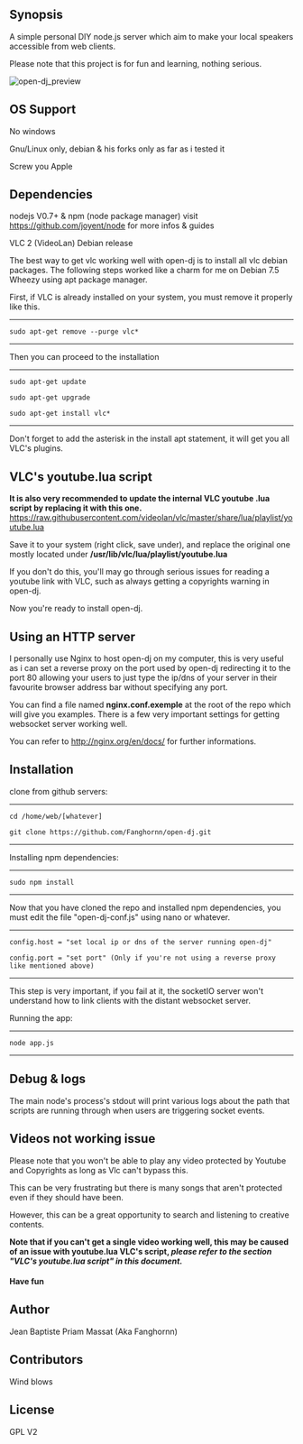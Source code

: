 ## Synopsis

A simple personal DIY node.js server which aim to make your local speakers accessible from web clients.

Please note that this project is for fun and learning, nothing serious.

![open-dj_preview](http://i.imgur.com/ZfyUTZo.png)
## OS Support

No windows

Gnu/Linux only, debian & his forks only as far as i tested it

Screw you Apple

## Dependencies
  
nodejs V0.7+ & npm (node package manager) 
visit https://github.com/joyent/node for more infos & guides


VLC 2 (VideoLan) Debian release

The best way to get vlc working well with open-dj is to install all vlc debian packages.
The following steps worked like a charm for me on Debian 7.5 Wheezy using apt package manager.

First, if VLC is already installed on your system, you must remove it properly like this. 

---------------------------------------------------

    sudo apt-get remove --purge vlc*

---------------------------------------------------

Then you can proceed to the installation

---------------------------------------------------

    sudo apt-get update
 
    sudo apt-get upgrade

    sudo apt-get install vlc*

---------------------------------------------------

Don't forget to add the asterisk in the install apt statement, it will get you all VLC's plugins.

## VLC's youtube.lua script

**It is also very recommended to update the internal VLC youtube .lua script by replacing it with this one.**
https://raw.githubusercontent.com/videolan/vlc/master/share/lua/playlist/youtube.lua

Save it to your system (right click, save under), and replace the original one mostly located under **/usr/lib/vlc/lua/playlist/youtube.lua**

If you don't do this, you'll may go through serious issues for reading a youtube link with VLC, such as always getting a copyrights warning in open-dj. 

Now you're ready to install open-dj.

## Using an HTTP server

I personally use Nginx to host open-dj on my computer, this is very useful as i can set a reverse proxy on the port used by open-dj
redirecting it to the port 80 allowing your users to just type the ip/dns of your server in their favourite browser address bar without specifying any port.

You can find a file named **nginx.conf.exemple** at the root of the repo which will give you examples.
There is a few very important settings for getting websocket server working well.

You can refer to http://nginx.org/en/docs/ for further informations.

## Installation

clone from github servers:

---------------------------------------------------

    cd /home/web/[whatever]
 
    git clone https://github.com/Fanghornn/open-dj.git

---------------------------------------------------

Installing npm dependencies:
  
----------------------------------------------------
    
    sudo npm install
    
----------------------------------------------------

Now that you have cloned the repo and installed npm dependencies, 
you must edit the file "open-dj-conf.js" using nano or whatever.

---------------------------------------------------

    config.host = "set local ip or dns of the server running open-dj"
    
    config.port = "set port" (Only if you're not using a reverse proxy like mentioned above)

---------------------------------------------------
  
This step is very important, if you fail at it, the socketIO server won't understand how to link clients with the distant websocket server.

Running the app:

----------------------------------------------------

    node app.js

----------------------------------------------------

## Debug & logs

The main node's process's stdout will print various logs about the path that scripts are running through when users are triggering socket events.

## Videos not working issue

Please note that you won't be able to play any video protected by Youtube and Copyrights as long as Vlc can't bypass this.

This can be very frustrating but there is many songs that aren't protected even if they should have been.

However, this can be a great opportunity to search and listening to creative contents.

**Note that if you can't get a single video working well, this may be caused of an issue with youtube.lua VLC's script, _please refer to the section "VLC's youtube.lua script" in this document._**

#### Have fun

## Author

Jean Baptiste Priam Massat (Aka Fanghornn)

## Contributors

Wind blows

## License

GPL V2

